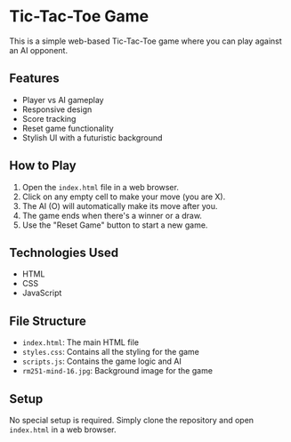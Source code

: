 # Tic-Tac-Toe Game

This is a simple web-based Tic-Tac-Toe game where you can play against an AI opponent.

## Features

- Player vs AI gameplay
- Responsive design
- Score tracking
- Reset game functionality
- Stylish UI with a futuristic background

## How to Play

1. Open the `index.html` file in a web browser.
2. Click on any empty cell to make your move (you are X).
3. The AI (O) will automatically make its move after you.
4. The game ends when there's a winner or a draw.
5. Use the "Reset Game" button to start a new game.

## Technologies Used

- HTML
- CSS
- JavaScript

## File Structure

- `index.html`: The main HTML file
- `styles.css`: Contains all the styling for the game
- `scripts.js`: Contains the game logic and AI
- `rm251-mind-16.jpg`: Background image for the game

## Setup

No special setup is required. Simply clone the repository and open `index.html` in a web browser.
